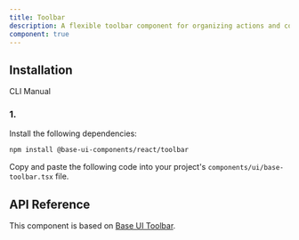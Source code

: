 ```yaml
---
title: Toolbar
description: A flexible toolbar component for organizing actions and controls. Built on top of Base UI Toolbar component with comprehensive styling.
component: true
---
```


## Installation

CLI
Manual

### 1.

Install the following dependencies:

```bash
npm install @base-ui-components/react/toolbar
```

Copy and paste the following code into your project's `components/ui/base-toolbar.tsx` file.

## API Reference

This component is based on [Base UI Toolbar](https://base-ui.com/react/components/toolbar).
